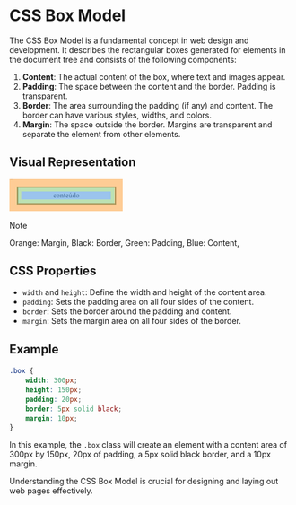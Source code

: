 # CSS Box Model

The CSS Box Model is a fundamental concept in web design and development. It describes the rectangular boxes generated for elements in the document tree and consists of the following components:

1. **Content**: The actual content of the box, where text and images appear.
2. **Padding**: The space between the content and the border. Padding is transparent.
3. **Border**: The area surrounding the padding (if any) and content. The border can have various styles, widths, and colors.
4. **Margin**: The space outside the border. Margins are transparent and separate the element from other elements.

## Visual Representation


<img width="40%" src="/Stage-4/resources/box-model-example.png">

>[!NOTE]
> Orange: Margin,
> Black: Border,
> Green: Padding,
> Blue: Content,

## CSS Properties

- `width` and `height`: Define the width and height of the content area.
- `padding`: Sets the padding area on all four sides of the content.
- `border`: Sets the border around the padding and content.
- `margin`: Sets the margin area on all four sides of the border.

## Example

```css
.box {
    width: 300px;
    height: 150px;
    padding: 20px;
    border: 5px solid black;
    margin: 10px;
}
```

In this example, the `.box` class will create an element with a content area of 300px by 150px, 20px of padding, a 5px solid black border, and a 10px margin.

Understanding the CSS Box Model is crucial for designing and laying out web pages effectively.